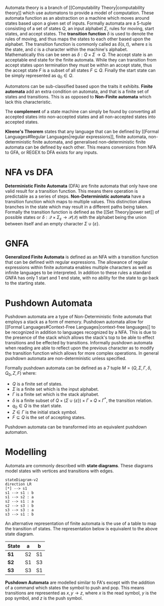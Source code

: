 Automata theory is a branch of [[Computability Theory|computability theory]] which use automatons to provide a model of computation. These automata function as an abstraction on a machine which moves around states based upon a given set of inputs. Formally automata are a 5-tuple consisting of a set of states $Q$, an input alphabet $\Sigma$, rules for moving, start states, and accept states. The **transition function** $\delta$ is used to denote the rules of moving, and thus maps the states to each other based upon the alphabet. The transition function is commonly called as $\delta(s,t)$, where $s$ is the state, and $c$ is a character within the machine's alphabet. Mathematically this can be seen as $\delta:Q\times\Sigma\rightarrow Q$. The accept state is an acceptable end state for the finite automata. While they can transition from accept states upon termination they must be within an accept state, thus the accept state $F$ is a subset of all states $F\subseteq Q$. Finally the start state can be simply represented as $q_0\in Q$. 

Automatons can be sub-classified based upon the traits it exhibits. **Finite automata** add an extra condition on automata, and that is a finite set of states and transitions. This is as opposed to **Non-Finite automata** which lack this characteristic. 

The **complement** of a state machine can simply be found by converting all accepted states into non-accepted states and all non-accepted states into accepted states.

**Kleene's Theorem** states that any language that can be defined by [[Formal Languages#Regular Languages|regular expressions]], finite automata, non-deterministic finite automata, and generalised non-deterministic finite automata can be defined by each other. This means conversions from NFA to GFA, or REGEX to DFA exists for any inputs.

# NFA vs DFA
**Deterministic Finite Automata** (DFA) are finite automata that only have one valid result for a transition function. This means there operation is predictable as a series of steps. **Non-Deterministic automata** have a transition function which maps to multiple values. This distinction allows branches in the state which may result in a different paths being taken. Formally the transition function is defined as the [[Set Theory|power set]] of possible states or $\delta:\mathcal{Q}\times\Sigma_\varepsilon\to\mathcal{P}(\mathcal{Q})$ with the alphabet being the union between itself and an empty character $\Sigma\cup\{\varepsilon\}$.

# GNFA
**Generalized Finite Automata** is defined as an NFA with a transition function that can be defined with regular expressions. The allowance of regular expressions within finite automata enables multiple characters as well as infinite languages to be interpreted. In addition to these rules a standard GNFA has only 1 start and 1 end state, with no ability for the state to go back to the starting state.

# Pushdown Automata
Pushdown automata are a type of Non-Deterministic finite automata that employs a stack as a form of memory. Pushdown automata allow for [[Formal Languages#Context-Free Languages|context-free languages]] to be recognized in addition to languages recognized by a NFA. This is due to the presence of the stack which allows the stack's top to be able to effect transitions and be effected by transitions. Informally pushdown automata when reading are able to reflect upon the previous character as to modify the transition function which allows for more complex operations. In general pushdown automata are non-deterministic unless specified.

Formally pushdown automata can be defined as a $7$ tuple $M=(Q,\Sigma,\Gamma,\delta,Q_0,Z,F)$ where:
- $Q$ is a finite set of states.
- $\Sigma$ is a finite set which is the input alphabet.
- $\Gamma$ is a finite set which is the stack alphabet.
- $\delta$ is a finite subset of $Q\times(\Sigma\cup\{\varepsilon\})\times\Gamma\times Q\times\Gamma^*$, the transition relation.
- $q_0\in Q$ is the start state.
- $Z\in\Gamma$ is the initial stack symbol.
- $F\subseteq Q$ is the set of accepting states.

Pushdown automata can be transformed into an equivalent pushdown automaton.
# Modelling
Automata are commonly described with **state diagrams**. These diagrams model states with vertices and transitions with edges.
```mermaid
stateDiagram-v2
direction LR
[*] --> s1 
s1 --> s1 : b
s1 --> s2 : a
s2 --> s1 : a
s2 --> s3 : b
s3 --> s3 : a
s3 --> s1 : b
```
An alternative representation of finite automata is the use of a table to map the transition of states. The representation below is equivalent to the above state diagram.

| State | a | b |
| --- | --- | --- |
| **S1** | S2 | S1 |
| **S2** | S1 | S3 |
| **S3** | S3 | S1 |

**Pushdown Automata** are modelled similar to FA's except with the addition of a command which states the symbol to push and pop. This means transitions are represented as $x,y\to z$, where $x$ is the read symbol, $y$ is the pop symbol, and $z$ is the push symbol.
